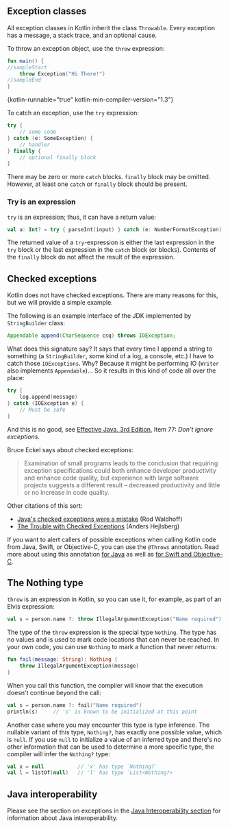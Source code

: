 [//]: # (title: Exceptions)

## Exception classes

All exception classes in Kotlin inherit the class `Throwable`.
Every exception has a message, a stack trace, and an optional cause.

To throw an exception object, use the `throw` expression:

```kotlin
fun main() {
//sampleStart
    throw Exception("Hi There!")
//sampleEnd
}
```
{kotlin-runnable="true" kotlin-min-compiler-version="1.3"}

To catch an exception, use the `try` expression:

```kotlin
try {
    // some code
} catch (e: SomeException) {
    // handler
} finally {
    // optional finally block
}
```

There may be zero or more `catch` blocks. `finally` block may be omitted.
However, at least one `catch` or `finally` block should be present.

### Try is an expression

`try` is an expression; thus, it can have a return value:

```kotlin
val a: Int? = try { parseInt(input) } catch (e: NumberFormatException) { null }
```

The returned value of a `try`-expression is either the last expression in the `try` block or the
last expression in the `catch` block (or blocks).
Contents of the `finally` block do not affect the result of the expression.

## Checked exceptions

Kotlin does not have checked exceptions. There are many reasons for this, but we will provide a simple example.

The following is an example interface of the JDK implemented by `StringBuilder` class:

``` java
Appendable append(CharSequence csq) throws IOException;
```

What does this signature say? It says that every time I append a string to something (a `StringBuilder`, some kind of a log, a console, etc.)
I have to catch those `IOExceptions`. Why? Because it might be performing IO (`Writer` also implements `Appendable`)...
So it results in this kind of code all over the place:

```kotlin
try {
    log.append(message)
} catch (IOException e) {
    // Must be safe
}
```

And this is no good, see [Effective Java, 3rd Edition](http://www.oracle.com/technetwork/java/effectivejava-136174.html), Item 77: *Don't ignore exceptions*.

Bruce Eckel says about checked exceptions:

> Examination of small programs leads to the conclusion that requiring exception specifications
>could both enhance developer productivity and enhance code quality, but experience with large software projects suggests
>a different result – decreased productivity and little or no increase in code quality.

Other citations of this sort:

* [Java's checked exceptions were a mistake](http://radio-weblogs.com/0122027/stories/2003/04/01/JavasCheckedExceptionsWereAMistake.html) (Rod Waldhoff)
* [The Trouble with Checked Exceptions](http://www.artima.com/intv/handcuffs.html) (Anders Hejlsberg)

If you want to alert callers of possible exceptions when calling Kotlin code from Java, Swift, or Objective-C, 
you can use the `@Throws` annotation. Read more about using this annotation [for Java](java-to-kotlin-interop.md#checked-exceptions) 
as well as [for Swift and Objective-C](native-objc-interop.md#errors-and-exceptions).

## The Nothing type

`throw` is an expression in Kotlin, so you can use it, for example, as part of an Elvis expression:

```kotlin
val s = person.name ?: throw IllegalArgumentException("Name required")
```

The type of the `throw` expression is the special type `Nothing`.
The type has no values and is used to mark code locations that can never be reached.
In your own code, you can use `Nothing` to mark a function that never returns:

```kotlin
fun fail(message: String): Nothing {
    throw IllegalArgumentException(message)
}
```

When you call this function, the compiler will know that the execution doesn't continue beyond the call:

```kotlin
val s = person.name ?: fail("Name required")
println(s)     // 's' is known to be initialized at this point
```

Another case where you may encounter this type is type inference. The nullable variant of this type,
`Nothing?`, has exactly one possible value, which is `null`. If you use `null` to initialize
a value of an inferred type and there's no other information that can be used to determine a more
specific type, the compiler will infer the `Nothing?` type:

```kotlin
val x = null           // 'x' has type `Nothing?`
val l = listOf(null)   // 'l' has type `List<Nothing?>
```

## Java interoperability

Please see the section on exceptions in the [Java Interoperability section](java-interop.md) for information about Java interoperability.
